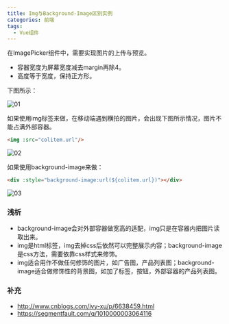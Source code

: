 ```yaml
---
title: Img与Background-Image区别实例
categories: 前端
tags:
  - Vue组件
---
```

在ImagePicker组件中，需要实现图片的上传与预览。

  * 容器宽度为屏幕宽度减去margin再除4。
  * 高度等于宽度，保持正方形。

下图所示：


![01](/wp-content/uploads/2018/02/图1.jpg)

如果使用img标签来做，在移动端遇到横拍的图片，会出现下图所示情况，图片不能占满外部容器。

```html
<img :src="colitem.url"/>
```



![02](/wp-content/uploads/2018/02/图2.jpg)

如果使用background-image来做：

```html
<div :style="background-image:url(${colitem.url})"></div>
```



![03](/wp-content/uploads/2018/02/图3.jpg)

### 浅析

  * background-image会对外部容器做宽高的适配，img只是在容器内把图片读取出来。
  * img是html标签，img去掉css后依然可以完整展示内容；background-image是css方法，需要依靠css样式来修饰。
  * img适合用作不做任何修饰的图片，如广告图，产品列表图；background-image适合做修饰性的背景图，如加了标签，按钮，外部容器的产品列表图。

### 补充

  * http://www.cnblogs.com/ivy-xu/p/6638459.html
  * https://segmentfault.com/q/1010000003064116
